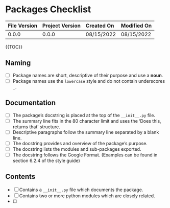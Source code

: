 # Packages Checklist

| File Version | Project Version | Created On | Modified On |
|:--|:--|:--|:--|
| 0.0.0 | 0.0.0 | 08/15/2022 | 08/15/2022

{{TOC}}

## Naming
* [ ] Package names are short, descriptive of their purpose and use a **noun**.
* [ ] Package names use the `lowercase` style and do not contain underscores `_`.

## Documentation
* [ ] The package’s docstring is placed at the top of the `__init__.py` file.
* [ ] The summary line fits in the 80 character limit and uses the ‘Does this, returns that’ structure.
* [ ] Descriptive paragraphs follow the summary line separated by a blank line.
* [ ] The docstring provides and overview of the package’s purpose.
* [ ] The docstring lists the modules and sub-packages exported.
* [ ] The docstring follows the Google Format. (Examples can be found in section 6.2.4 of the style guide)

## Contents
* [ ] Contains a `__init__.py` file which documents the package.
* [ ] Contains two or more python modules which are closely related.
* [ ] 